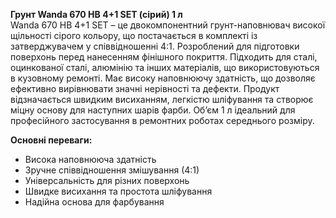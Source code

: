 **Грунт Wanda 670 HB 4+1 SET (сірий) 1 л**  
Wanda 670 HB 4+1 SET – це двокомпонентний грунт-наповнювач високої щільності сірого кольору, що постачається в комплекті із затверджувачем у співвідношенні 4:1. Розроблений для підготовки поверхонь перед нанесенням фінішного покриття. Підходить для сталі, оцинкованої сталі, алюмінію та інших матеріалів, що використовуються в кузовному ремонті. Має високу наповнюючу здатність, що дозволяє ефективно вирівнювати значні нерівності та дефекти. Продукт відзначається швидким висиханням, легкістю шліфування та створює міцну основу для наступних шарів фарби. Об’єм 1 л ідеальний для професійного застосування в ремонтних роботах середнього розміру.

**Основні переваги:**
- Висока наповнююча здатність
- Зручне співвідношення змішування (4:1)
- Універсальність для різних поверхонь
- Швидке висихання та простота шліфування
- Надійна основа для фарбування